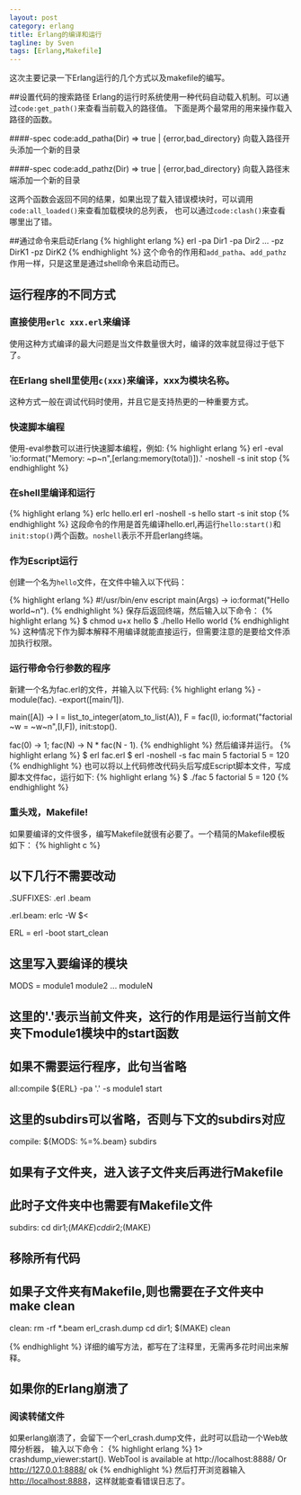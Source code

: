 ```yaml
---
layout: post
category: erlang
title: Erlang的编译和运行
tagline: by Sven
tags: [Erlang,Makefile]
---
```


这次主要记录一下Erlang运行的几个方式以及makefile的编写。

<!--more-->

##设置代码的搜索路径
Erlang的运行时系统使用一种代码自动载入机制。可以通过`code:get_path()`来查看当前载入的路径值。
下面是两个最常用的用来操作载入路径的函数。

####-spec code:add_patha(Dir) => true | {error,bad_directory}
向载入路径开头添加一个新的目录

####-spec code:add_pathz(Dir) => true | {error,bad_directory}
向载入路径末端添加一个新的目录

这两个函数会返回不同的结果，如果出现了载入错误模块时，可以调用`code:all_loaded()`来查看加载模块的总列表，
也可以通过`code:clash()`来查看哪里出了错。

##通过命令来启动Erlang
{% highlight erlang %}
erl -pa Dir1 -pa Dir2 ... -pz DirK1 -pz DirK2
{% endhighlight %}
这个命令的作用和`add_patha`、`add_pathz`作用一样，只是这里是通过shell命令来启动而已。

## 运行程序的不同方式

### 直接使用`erlc xxx.erl`来编译
使用这种方式编译的最大问题是当文件数量很大时，编译的效率就显得过于低下了。

### 在Erlang shell里使用`c(xxx)`来编译，xxx为模块名称。
这种方式一般在调试代码时使用，并且它是支持热更的一种重要方式。

### 快速脚本编程 
使用-eval参数可以进行快速脚本编程，例如:
{% highlight erlang %}
erl -eval 'io:format("Memory: ~p~n",[erlang:memory(total)]).' -noshell -s init stop
{% endhighlight %}

### 在shell里编译和运行
{% highlight erlang %}
erlc hello.erl
erl -noshell -s hello start -s init stop
{% endhighlight %}
这段命令的作用是首先编译hello.erl,再运行`hello:start()`和`init:stop()`两个函数。`noshell`表示不开启erlang终端。

### 作为Escript运行
创建一个名为`hello`文件，在文件中输入以下代码：

{% highlight erlang %}
#!/usr/bin/env escript
main(Args) ->
	io:format("Hello world~n").
{% endhighlight %}
保存后返回终端，然后输入以下命令：
{% highlight erlang %}
$ chmod u+x hello
$ ./hello
Hello world
{% endhighlight %}
这种情况下作为脚本解释不用编译就能直接运行，但需要注意的是要给文件添加执行权限。

### 运行带命令行参数的程序
新建一个名为fac.erl的文件，并输入以下代码:
{% highlight erlang %}
-module(fac).
-export([main/1]).

main([A]) ->
	I = list_to_integer(atom_to_list(A)),
	F = fac(I),
	io:format("factorial ~w = ~w~n",[I,F]),
	init:stop().

fac(0) -> 1;
fac(N) -> N * fac(N - 1).
{% endhighlight %}
然后编译并运行。
{% highlight erlang %}
$ erl fac.erl
$ erl -noshell -s fac main 5
factorial 5 = 120
{% endhighlight %}
也可以将以上代码修改代码头后写成Escript脚本文件，写成脚本文件fac，运行如下:
{% highlight erlang %}
$ ./fac 5
factorial 5 = 120
{% endhighlight %}

### 重头戏，Makefile!
如果要编译的文件很多，编写Makefile就很有必要了。一个精简的Makefile模板如下：
{% highlight c %}
## 以下几行不需要改动
.SUFFIXES: .erl .beam 

.erl.beam:
	erlc -W $<

ERL = erl -boot start_clean

## 这里写入要编译的模块
MODS = module1 module2 ... moduleN 

## 这里的'.'表示当前文件夹，这行的作用是运行当前文件夹下module1模块中的start函数
## 如果不需要运行程序，此句当省略
all:compile
	${ERL} -pa '.' -s module1 start

## 这里的subdirs可以省略，否则与下文的subdirs对应
compile: ${MODS: %=%.beam} subdirs

## 如果有子文件夹，进入该子文件夹后再进行Makefile
## 此时子文件夹中也需要有Makefile文件
subdirs:
	cd dir1;$(MAKE)
	cd dir2;$(MAKE)

## 移除所有代码
## 如果子文件夹有Makefile,则也需要在子文件夹中make clean
clean:
	rm -rf *.beam erl_crash.dump
	cd dir1; $(MAKE) clean

{% endhighlight %}
详细的编写方法，都写在了注释里，无需再多花时间出来解释。

## 如果你的Erlang崩溃了

### 阅读转储文件
如果erlang崩溃了，会留下一个erl_crash.dump文件，此时可以启动一个Web故障分析器，
输入以下命令：
{% highlight erlang %}
1> crashdump_viewer:start().
WebTool is available at http://localhost:8888/
Or http://127.0.0.1:8888/
ok
{% endhighlight %}
然后打开浏览器输入[http://localhost:8888](http://localhost:8888)，这样就能查看错误日志了。
